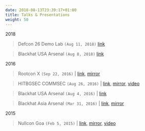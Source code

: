 ```yaml
---
date: 2018-08-13T23:39:17+01:00
title: Talks & Presentations
weight: 50
---
```


2018

> Defcon 26 Demo Lab `(Aug 11, 2018)` [link](mirror/Halcyon_IDE_bhusa_defcon26.pdf)

> Blackhat USA Arsenal `(Aug 8, 2018)` [link](mirror/Halcyon_IDE_bhusa_defcon26.pdf)


2016

> Rootcon X `(Sep 22, 2016)` | [link](https://media.rootcon.org/ROOTCON%2010/Talks/ROOTCON%2010%20-%20Halcyon%20IDE.pdf), [mirror](mirror/ROOTCON_10-Halcyon_IDE.pdf)

> HITBGSEC COMMSEC `(Aug 26, 2016)` | [link](http://gsec.hitb.org/materials/sg2016/COMMSEC%20D1%20-%20Sanoop%20Thomas%20-%20Halcyon%20IDE.pdf), [mirror](mirror/COMMSEC_D1-Sanoop_Thomas-Halcyon_IDE), [video](https://www.youtube.com/watch?v=dMk3GzV1lws)

> Blackhat USA Arsenal  `(Aug 4, 2016)`	| [link](mirror/Halcyon_IDE_bhusa2016.pdf)

> Blackhat Asia Arsenal `(Mar 31, 2016)` | [link](https://www.blackhat.com/docs/asia-16/materials/arsenal/asia-16-Thomas-Halcyon.pdf), [mirror](mirror/asia-16-Thomas-Halcyon.pdf)

2015

> Nullcon Goa `(Feb 5, 2015)` | [link](https://nullcon.net/website/archives/ppt/goa-15/building-custom-scans-for-real-world-enterprise-network-by-sanoop-thomas.pptx), [mirror](mirror/Halcyon_IDE_Building_custom_scans_for_real_world_enterprise_network.pdf), [video](https://www.youtube.com/watch?v=gSFy87LT-pA) 
